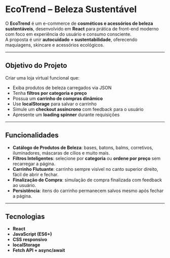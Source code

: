 # EcoTrend – Beleza Sustentável  

O **EcoTrend** é um e-commerce de **cosméticos e acessórios de beleza sustentáveis**, desenvolvido em **React** para prática de front-end moderno com foco em experiência do usuário e consumo consciente.  
A proposta é unir **autocuidado + sustentabilidade**, oferecendo maquiagens, skincare e acessórios ecológicos.  

---

## Objetivo do Projeto  

Criar uma loja virtual funcional que:  
- Exiba produtos de beleza carregados via JSON  
- Tenha **filtros por categoria e preço**  
- Possua um **carrinho de compras dinâmico**  
- Use **localStorage** para salvar o carrinho  
- Simule um **checkout assíncrono** com feedback para o usuário  
- Apresente um **loading spinner** durante requisições  

---

## Funcionalidades  

-  **Catálogo de Produtos de Beleza**: bases, batons, balms, corretivos, iluminadores, máscaras de cílios e muito mais.  
-  **Filtros Inteligentes**: selecione por **categoria** ou **ordene por preço** sem recarregar a página.  
-  **Carrinho Flutuante**: carrinho sempre visível no canto superior direito, fácil de abrir e fechar.  
-  **Finalização de Compra**: simulação de compra finalizada com feedback ao usuário.  
-  **Persistência**: itens do carrinho permanecem salvos mesmo após fechar a página.  

---

##  Tecnologias  

- **React**  
- **JavaScript (ES6+)**  
- **CSS responsivo**  
- **localStorage**  
- **Fetch API + async/await**  
